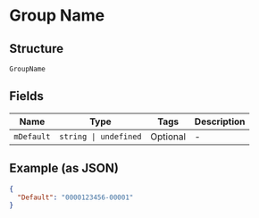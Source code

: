 
# Group Name

## Structure

`GroupName`

## Fields

| Name | Type | Tags | Description |
|  --- | --- | --- | --- |
| `mDefault` | `string \| undefined` | Optional | - |

## Example (as JSON)

```json
{
  "Default": "0000123456-00001"
}
```

